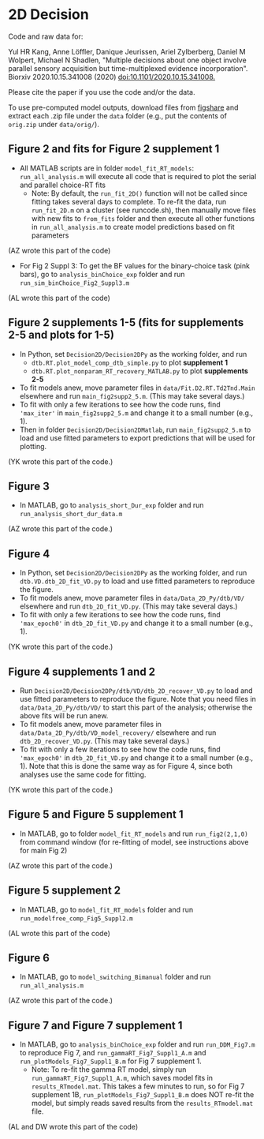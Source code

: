 # 2D Decision

Code and raw data for:

Yul HR Kang, Anne Löffler, Danique Jeurissen, Ariel Zylberberg, Daniel M Wolpert, Michael N Shadlen, "Multiple decisions about one object involve parallel sensory acquisition but time-multiplexed evidence incorporation". Biorxiv 2020.10.15.341008 (2020) [doi:10.1101/2020.10.15.341008.](https://doi.org/10.1101/2020.10.15.341008)

Please cite the paper if you use the code and/or the data.

To use pre-computed model outputs, download files from [figshare](http://dx.doi.org/10.6084/m9.figshare.13607255) and extract each .zip file under the `data` folder (e.g., put the contents of `orig.zip` under `data/orig/`).

## Figure 2 and fits for Figure 2 supplement 1
 * All MATLAB scripts are in folder `model_fit_RT_models`: `run_all_analysis.m` will execute all code that is required to plot the serial and parallel choice-RT fits 
   * Note: By default, the `run_fit_2D()` function will not be called since fitting takes several days to complete. To re-fit the data, run `run_fit_2D.m` on a cluster (see runcode.sh), then manually move files with new fits to `from_fits` folder and then execute all other functions in `run_all_analysis.m` to create model predictions based on fit parameters
   
 (AZ wrote this part of the code)
   
 * For Fig 2 Suppl 3: To get the BF values for the binary-choice task (pink bars), go to `analysis_binChoice_exp` folder and run `run_sim_binChoice_Fig2_Suppl3.m`
 
 (AL wrote this part of the code)


## Figure 2 supplements 1-5 (fits for supplements 2-5 and plots for 1-5)
* In Python, set `Decision2D/Decision2DPy` as the working folder, and run
  * `dtb.RT.plot_model_comp_dtb_simple.py` to plot **supplement 1**
  * `dtb.RT.plot_nonparam_RT_recovery_MATLAB.py` to plot **supplements 2-5**
* To fit models anew, move parameter files in `data/Fit.D2.RT.Td2Tnd.Main` elsewhere and run `main_fig2supp2_5.m`. (This may take several days.)
* To fit with only a few iterations to see how the code runs, find `'max_iter'` in `main_fig2supp2_5.m` and change it to a small number (e.g., 1).
* Then in folder `Decision2D/Decision2DMatlab`, run `main_fig2supp2_5.m` to load and use fitted parameters to export predictions that will be used for plotting.

(YK wrote this part of the code.)

## Figure 3
* In MATLAB, go to `analysis_short_Dur_exp` folder and run `run_analysis_short_dur_data.m`

(AZ wrote this part of the code.)

## Figure 4
* In Python, set `Decision2D/Decision2DPy` as the working folder, and run `dtb.VD.dtb_2D_fit_VD.py` to load and use fitted parameters to reproduce the figure.
* To fit models anew, move parameter files in `data/Data_2D_Py/dtb/VD/` elsewhere and run `dtb_2D_fit_VD.py`. (This may take several days.)
* To fit with only a few iterations to see how the code runs, find `'max_epoch0'` in `dtb_2D_fit_VD.py` and change it to a small number (e.g., 1).

(YK wrote this part of the code.)

## Figure 4 supplements 1 and 2
* Run `Decision2D/Decision2DPy/dtb/VD/dtb_2D_recover_VD.py` to load and use fitted parameters to reproduce the figure. Note that you need files in `data/Data_2D_Py/dtb/VD/` to start this part of the analysis; otherwise the above fits will be run anew.
* To fit models anew, move parameter files in `data/Data_2D_Py/dtb/VD_model_recovery/` elsewhere and run `dtb_2D_recover_VD.py`. (This may take several days.)
* To fit with only a few iterations to see how the code runs, find `'max_epoch0'` in `dtb_2D_fit_VD.py` and change it to a small number (e.g., 1). Note that this is done the same way as for Figure 4, since both analyses use the same code for fitting.

(YK wrote this part of the code.)

## Figure 5 and Figure 5 supplement 1
* In MATLAB, go to folder `model_fit_RT_models` and run `run_fig2(2,1,0)` from command window (for re-fitting of model, see instructions above for main Fig 2) 
 
(AZ wrote this part of the code.)

## Figure 5 supplement 2
* In MATLAB, go to `model_fit_RT_models` folder and run `run_modelfree_comp_Fig5_Suppl2.m`
 
 (AL wrote this part of the code)

## Figure 6
* In MATLAB, go to `model_switching_Bimanual` folder and run `run_all_analysis.m`
 
(AZ wrote this part of the code.)

## Figure 7 and Figure 7 supplement 1
* In MATLAB, go to `analysis_binChoice_exp` folder and run `run_DDM_Fig7.m` to reproduce Fig 7, and `run_gammaRT_Fig7_Suppl1_A.m` and `run_plotModels_Fig7_Suppl1_B.m` for Fig 7 supplement 1. 
  * Note: To re-fit the gamma RT model, simply run `run_gammaRT_Fig7_Suppl1_A.m`, which saves model fits in `results_RTmodel.mat`. This takes a few minutes to run, so for Fig 7 supplement 1B, `run_plotModels_Fig7_Suppl1_B.m` does NOT re-fit the model, but simply reads saved results from the `results_RTmodel.mat` file.
 
 (AL and DW wrote this part of the code)
